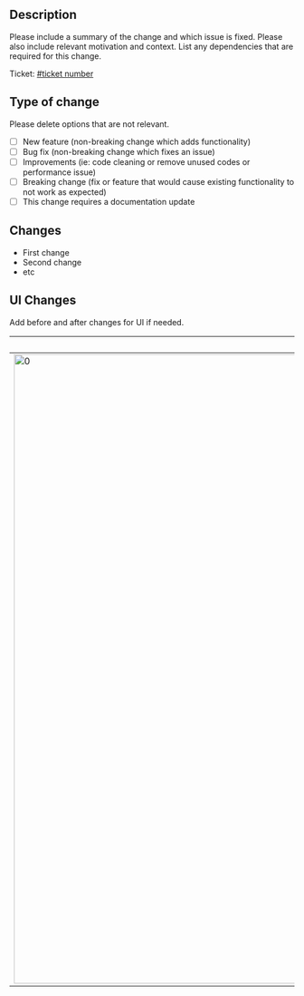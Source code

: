 ## Description

Please include a summary of the change and which issue is fixed. Please also include relevant motivation and context. List any dependencies that are required for this change.

Ticket: [#ticket number](https://url-for-ticket)

## Type of change

Please delete options that are not relevant.

- [ ] New feature (non-breaking change which adds functionality)
- [ ] Bug fix (non-breaking change which fixes an issue)
- [ ] Improvements (ie: code cleaning or remove unused codes or performance issue)
- [ ] Breaking change (fix or feature that would cause existing functionality to not work as expected)
- [ ] This change requires a documentation update

## Changes

- First change
- Second change
- etc

## UI Changes

Add before and after changes for UI if needed.

|before|after|
|-|-|
|<img width="1111" alt="0" src="https://user-images.githubusercontent.com/8177474/193933060-b37abd18-c451-4eea-a80f-152410cdd857.png">|![1](https://user-images.githubusercontent.com/8177474/193932711-e13b8cd5-e42b-415d-a37f-b98db2f846d3.jpeg)|
